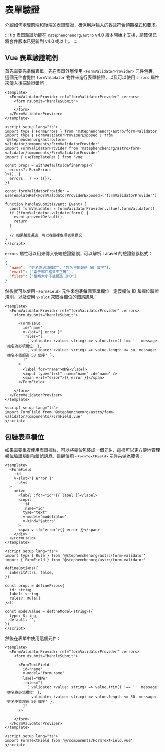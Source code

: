 # 表單驗證

介紹如何處理前端和後端的表單驗證，確保用戶輸入的數據符合預期格式和要求。

::: tip
表單驗證功能在 `@stephenchenorg/astro` v4.0 版本開始才支援，請確保已將套件版本已更新到 v4.0 或以上。
:::

## Vue 表單驗證範例

首先需要先準備表單，先在表單外層使用 `<FormValidatorProvider>` 元件包裹，這個元件會提供 `formValidator` 物件來進行表單驗證，以及可以使用 `errors` 屬性來傳入後端驗證錯誤：

```vue
<template>
  <FormValidatorProvider ref="formValidatorProvider" :errors>
    <form @submit="handleSubmit">
      ...
    </form>
  </FormValidatorProvider>
</template>

<script setup lang="ts">
import type { FormErrors } from '@stephenchenorg/astro/form-validator'
import type { FormValidatorProviderExposed } from '@stephenchenorg/astro/form-validator/components/FormValidatorProvider'
import FormValidatorProvider from '@stephenchenorg/astro/form-validator/components/FormValidatorProvider'
import { useTemplateRef } from 'vue'

const props = withDefaults(defineProps<{
  errors?: FormErrors
}>(), {
  errors: () => ({}),
})

const formValidatorProvider = useTemplateRef<FormValidatorProviderExposed>('formValidatorProvider')

function handleSubmit(event: Event) {
  const formValidator = formValidatorProvider.value!.formValidator()
  if (!formValidator.validate(form)) {
    event.preventDefault()
    return
  }

  // 如果驗證通過，可以在這裡處理表單提交
}
</script>
```

`errors` 屬性可以用來傳入後端驗證錯誤，可以解析 Laravel 的驗證錯誤格式：

```json
{
  "name": ["姓名為必填欄位", "姓名不能超過 50 個字"],
  "email": ["電子郵件格式不正確"],
  "files": ["檔案大小不能超過 2MB"]
}
```

然後就可以使用 `<FormField>` 元件來包裹每個表單欄位，定義欄位 ID 和欄位驗證規則，以及使用 `v-slot` 來取得欄位的錯誤訊息：

```vue {5-16,23}
<template>
  <FormValidatorProvider ref="formValidatorProvider" :errors>
    <form @submit="handleSubmit">

      <FormField
        id="name"
        v-slot="{ error }"
        :rules="[
          { validate: (value: string) => value.trim() !== '', message: '姓名為必填欄位' },
          { validate: (value: string) => value.length <= 50, message: '姓名不能超過 50 個字' },
        ]"
      >
        <label for="name">姓名</label>
        <input type="text" name="name" id="name" />
        <span v-if="error">{{ error }}</span>
      </FormField>

    </form>
  </FormValidatorProvider>
</template>

<script setup lang="ts">
import FormField from '@stephenchenorg/astro/form-validator/components/FormField.vue'
</script>
```

## 包裝表單欄位

如果需要重複使用表單欄位，可以將欄位包裝成一個元件，這樣可以更方便地管理欄位驗證規則和錯誤訊息，這邊使用 `<FormTextField>` 元件來做為範例：

```vue
<template>
  <FormField
    :id
    v-slot="{ error }"
    :rules
  >
    <div>
      <label :for="id">{{ label }}</label>
      <input
        :id
        :name="id"
        type="text"
        v-model="modelValue"
        v-bind="$attrs"
      >
      <span v-if="error">{{ error }}</span>
    </div>
  </FormField>
</template>

<script setup lang="ts">
import type { Rule } from '@stephenchenorg/astro/form-validator'
import { FormField } from '@stephenchenorg/astro/form-validator'

defineOptions({
  inheritAttrs: false,
})

const props = defineProps<{
  id: string
  label: string
  rules?: Rule[]
}>()

const modelValue = defineModel<string>({
  type: String,
  default: '',
})
</script>
```

然後在表單中使用這個元件：

```vue {5-13,20}
<template>
  <FormValidatorProvider ref="formValidatorProvider" :errors>
    <form @submit="handleSubmit">

      <FormTextField
        id="name"
        v-model="form.name"
        label="姓名"
        :rules="[
          { validate: (value: string) => value.trim() !== '', message: '姓名為必填欄位' },
          { validate: (value: string) => value.length <= 50, message: '姓名不能超過 50 個字' },
        ]"
      />

    </form>
  </FormValidatorProvider>
</template>

<script setup lang="ts">
import FormTextField from '@/components/FormTextField.vue'
</script>
```
